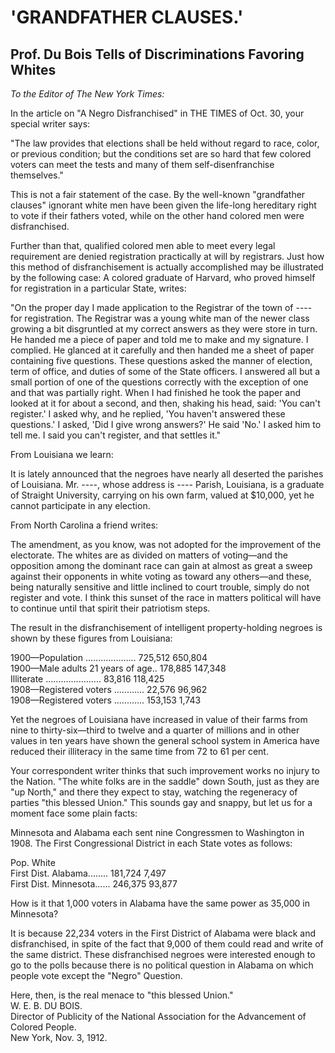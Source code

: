 # 'GRANDFATHER CLAUSES.'

## Prof. Du Bois Tells of Discriminations Favoring Whites

*To the Editor of The New York Times:*

In the article on "A Negro Disfranchised" in THE TIMES of Oct. 30, your special writer says:

"The law provides that elections shall be held without regard to race, color, or previous condition; but the conditions set are so hard that few colored voters can meet the tests and many of them self-disenfranchise themselves."

This is not a fair statement of the case. By the well-known "grandfather clauses" ignorant white men have been given the life-long hereditary right to vote if their fathers voted, while on the other hand colored men were disfranchised.

Further than that, qualified colored men able to meet every legal requirement are denied registration practically at will by registrars. Just how this method of disfranchisement is actually accomplished may be illustrated by the following case: A colored graduate of Harvard, who proved himself for registration in a particular State, writes:

"On the proper day I made application to the Registrar of the town of ---- for registration. The Registrar was a young white man of the newer class growing a bit disgruntled at my correct answers as they were store in turn. He handed me a piece of paper and told me to make and my signature. I complied. He glanced at it carefully and then handed me a sheet of paper containing five questions. These questions asked the manner of election, term of office, and duties of some of the State officers. I answered all but a small portion of one of the questions correctly with the exception of one and that was partially right. When I had finished he took the paper and looked at it for about a second, and then, shaking his head, said: 'You can't register.' I asked why, and he replied, 'You haven't answered these questions.' I asked, 'Did I give wrong answers?' He said 'No.' I asked him to tell me. I said you can't register, and that settles it."

From Louisiana we learn:

It is lately announced that the negroes have nearly all deserted the parishes of Louisiana. Mr. ----, whose address is ---- Parish, Louisiana, is a graduate of Straight University, carrying on his own farm, valued at $10,000, yet he cannot participate in any election.

From North Carolina a friend writes:

The amendment, as you know, was not adopted for the improvement of the electorate. The whites are as divided on matters of voting—and the opposition among the dominant race can gain at almost as great a sweep against their opponents in white voting as toward any others—and these, being naturally sensitive and little inclined to court trouble, simply do not register and vote. I think this sunset of the race in matters political will have to continue until that spirit their patriotism steps.

The result in the disfranchisement of intelligent property-holding negroes is shown by these figures from Louisiana:

1900—Population .................... 725,512 650,804  
1900—Male adults 21 years of age.. 178,885 147,348  
Illiterate ...................... 83,816 118,425  
1908—Registered voters ............ 22,576 96,962  
1908—Registered voters ............ 153,153 1,743

Yet the negroes of Louisiana have increased in value of their farms from nine to thirty-six—third to twelve and a quarter of millions and in other values in ten years have shown the general school system in America have reduced their illiteracy in the same time from 72 to 61 per cent.

Your correspondent writer thinks that such improvement works no injury to the Nation. "The white folks are in the saddle" down South, just as they are "up North," and there they expect to stay, watching the regeneracy of parties "this blessed Union." This sounds gay and snappy, but let us for a moment face some plain facts:

Minnesota and Alabama each sent nine Congressmen to Washington in 1908. The First Congressional District in each State votes as follows:

Pop. White  
First Dist. Alabama........ 181,724 7,497  
First Dist. Minnesota...... 246,375 93,877

How is it that 1,000 voters in Alabama have the same power as 35,000 in Minnesota?

It is because 22,234 voters in the First District of Alabama were black and disfranchised, in spite of the fact that 9,000 of them could read and write of the same district. These disfranchised negroes were interested enough to go to the polls because there is no political question in Alabama on which people vote except the "Negro" Question.

Here, then, is the real menace to "this blessed Union."  
W. E. B. DU BOIS.  
Director of Publicity of the National Association for the Advancement of Colored People.  
New York, Nov. 3, 1912.